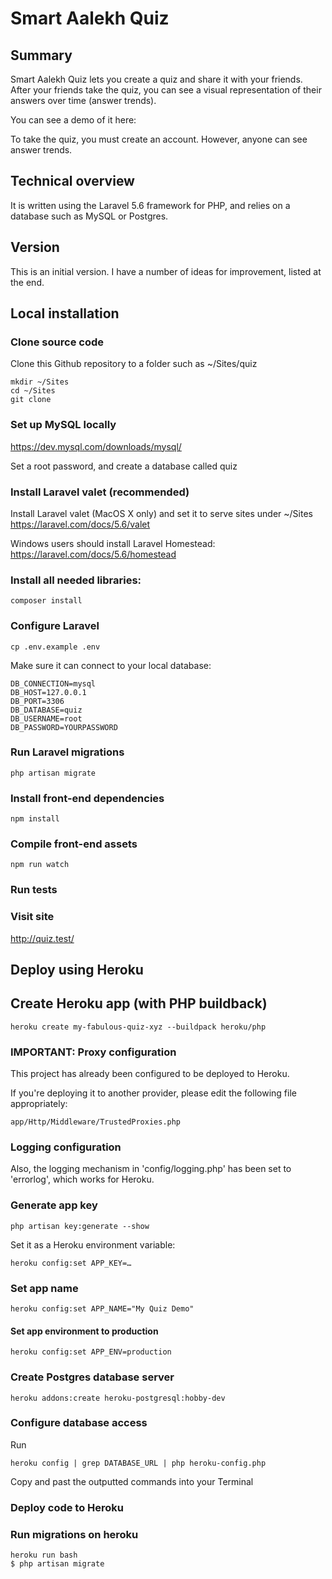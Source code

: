 # Smart Aalekh Quiz

## Summary
Smart Aalekh Quiz lets you create a quiz and share it with your friends.
After your friends take the quiz, you can see a visual representation of their answers over time (answer trends).

You can see a demo of it here: 

To take the quiz, you must create an account. However, anyone can see answer trends.

## Technical overview
It is written using the Laravel 5.6 framework for PHP, and relies on a database such as MySQL or Postgres.

## Version
This is an initial version. I have a number of ideas for improvement, listed at the end.

## Local installation

### Clone source code

Clone this Github repository to a folder such as  ~/Sites/quiz

    mkdir ~/Sites
    cd ~/Sites
    git clone 

### Set up MySQL locally

https://dev.mysql.com/downloads/mysql/

Set a root password, and create a database called quiz
    
### Install Laravel valet (recommended)

Install Laravel valet (MacOS X only) and set it to serve sites under ~/Sites
https://laravel.com/docs/5.6/valet

Windows users should install Laravel Homestead:
https://laravel.com/docs/5.6/homestead

### Install all needed libraries:

    composer install

### Configure Laravel

    cp .env.example .env
    
Make sure it can connect to your local database:

    DB_CONNECTION=mysql
    DB_HOST=127.0.0.1
    DB_PORT=3306
    DB_DATABASE=quiz
    DB_USERNAME=root
    DB_PASSWORD=YOURPASSWORD

### Run Laravel migrations

    php artisan migrate
        
### Install front-end dependencies
    
    npm install
    
### Compile front-end assets

    npm run watch

### Run tests

### Visit site

http://quiz.test/

## Deploy using Heroku

## Create Heroku app (with PHP buildback)

    heroku create my-fabulous-quiz-xyz --buildpack heroku/php
    
### IMPORTANT: Proxy configuration

This project has already been configured to be deployed to Heroku.

If you're deploying it to another provider, please edit the following file appropriately:

    app/Http/Middleware/TrustedProxies.php

### Logging configuration

Also, the logging mechanism in 'config/logging.php' has been set to 'errorlog', which works for Heroku.

### Generate app key

    php artisan key:generate --show
    
Set it as a Heroku environment variable:

    heroku config:set APP_KEY=…
    
### Set app name

    heroku config:set APP_NAME="My Quiz Demo"
    
#### Set app environment to production

    heroku config:set APP_ENV=production
    
### Create Postgres database server

    heroku addons:create heroku-postgresql:hobby-dev
    
### Configure database access

Run

    heroku config | grep DATABASE_URL | php heroku-config.php
    
Copy and past the outputted commands into your Terminal

### Deploy code to Heroku

### Run migrations on heroku
    heroku run bash
    $ php artisan migrate
